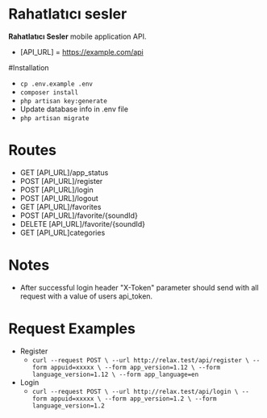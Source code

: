 # Rahatlatıcı sesler

**Rahatlatıcı Sesler** mobile application API.

* [API_URL] = https://example.com/api

#Installation
* `cp .env.example .env`
* `composer install`
* `php artisan key:generate`
* Update database info in .env file
* `php artisan migrate`

# Routes
* GET [API_URL]/app_status
* POST [API_URL]/register
* POST [API_URL]/login
* POST [API_URL]/logout
* GET [API_URL]/favorites
* POST [API_URL]/favorite/{soundId}
* DELETE [API_URL]/favorite/{soundId}
* GET [API_URL]categories

# Notes
* After successful login header "X-Token" parameter should send with all request with a value of users api_token.


# Request Examples
* Register
    * `curl --request POST \
         --url http://relax.test/api/register \
         --form appuid=xxxxx \
         --form app_version=1.12 \
         --form language_version=1.12 \
         --form app_language=en`
* Login
    * `curl --request POST \
         --url http://relax.test/api/login \
         --form appuid=xxxxx \
         --form app_version=1.2 \
         --form language_version=1.2`